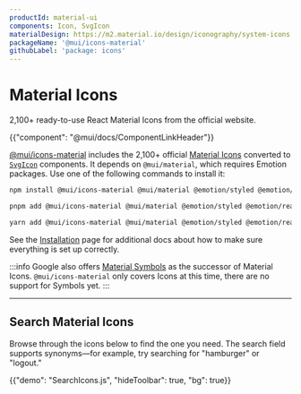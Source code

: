 ```yaml
---
productId: material-ui
components: Icon, SvgIcon
materialDesign: https://m2.material.io/design/iconography/system-icons.html
packageName: '@mui/icons-material'
githubLabel: 'package: icons'
---
```


# Material Icons

<p class="description">2,100+ ready-to-use React Material Icons from the official website.</p>

{{"component": "@mui/docs/ComponentLinkHeader"}}
<br/>

[@mui/icons-material](https://www.npmjs.com/package/@mui/icons-material)
includes the 2,100+ official [Material Icons](https://fonts.google.com/icons?icon.set=Material+Icons) converted to [`SvgIcon`](/material-ui/api/svg-icon/) components.
It depends on `@mui/material`, which requires Emotion packages.
Use one of the following commands to install it:

<!-- #default-branch-switch -->

<codeblock storageKey="package-manager">

```bash npm
npm install @mui/icons-material @mui/material @emotion/styled @emotion/react
```

```bash pnpm
pnpm add @mui/icons-material @mui/material @emotion/styled @emotion/react
```

```bash yarn
yarn add @mui/icons-material @mui/material @emotion/styled @emotion/react
```

</codeblock>

See the [Installation](/material-ui/getting-started/installation/) page for additional docs about how to make sure everything is set up correctly.

:::info
Google also offers [Material Symbols](https://fonts.google.com/icons?icon.set=Material+Symbols) as the successor of Material Icons. `@mui/icons-material` only covers Icons at this time, there are no support for Symbols yet.
:::

<hr/>

## Search Material Icons

Browse through the icons below to find the one you need.
The search field supports synonyms—for example, try searching for "hamburger" or "logout."

{{"demo": "SearchIcons.js", "hideToolbar": true, "bg": true}}

